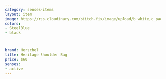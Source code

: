 ```yaml
---
category: senses-items
layout: item
image: https://res.cloudinary.com/stitch-fix/image/upload/b_white,c_pad,dpr_1.0,f_auto,h_150,q_auto,w_150/v1695365694/uffq0acfeifoxysfxkdx.jpg
colors: 
- SteelBlue
- black



brand: Herschel
title: Heritage Shoulder Bag
price: $60
senses:
- active
---
```





